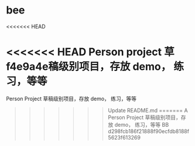 # bee

<<<<<<< HEAD

<<<<<<< HEAD
Person project 草f4e9a4e稿级别项目，存放 demo， 练习，等等
=======
Person Project 草稿级别项目，存放 demo， 练习，等等
>>>>>>> Update README.md
=======
A
Person Project 草稿级别项目，存放 demo， 练习，等等
BB
>>>>>>> d298fcb186f21888f90ecfdb8188f5623f613269
